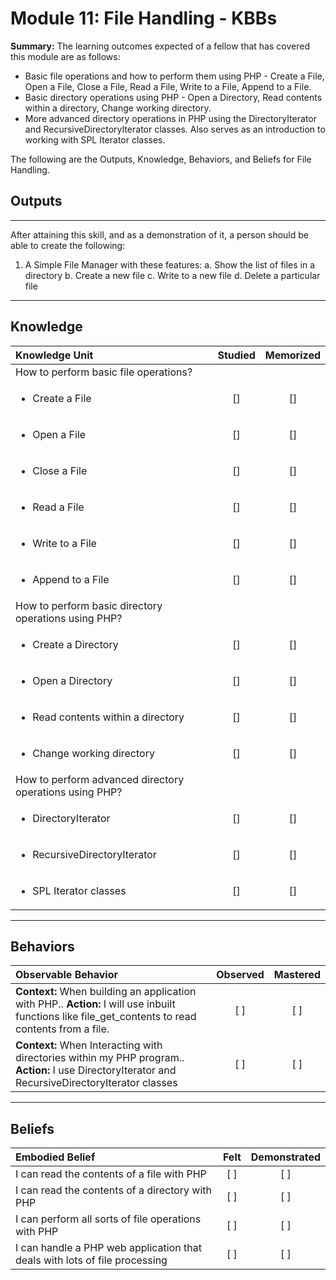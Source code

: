 # Module 11: File Handling - KBBs

**Summary:**
The learning outcomes expected of a fellow that has covered this module are as follows:
- Basic file operations and how to perform them using PHP - Create a File, Open a File, Close a File, Read a File, Write to a File, Append to a File.
- Basic directory operations using PHP - Open a Directory, Read contents within a directory, Change working directory.
- More advanced directory operations in PHP using the DirectoryIterator and RecursiveDirectoryIterator classes. Also serves as an introduction to working with SPL Iterator classes.


The following are the Outputs, Knowledge, Behaviors, and Beliefs for File Handling.


## **Outputs**
----------
After attaining this skill, and as a demonstration of it, a person should be able to create the following:

1. A Simple File Manager with these features:
    a. Show the list of files in a directory
    b. Create a new file
    c. Write to a new file
    d. Delete a particular file


----------
## **Knowledge**


| Knowledge Unit   |      Studied      | Memorized |
|:-------------|:------------------:|:--------:|
| How to perform basic file operations?
| <ul><li>Create a File</li></ul> | [] | [] |
| <ul><li>Open a File</li></ul> | [] | [] |
| <ul><li>Close a File</li></ul> | [] | [] |
| <ul><li>Read a File</li></ul> | [] | [] |
| <ul><li>Write to a File</li></ul> | [] | [] |
| <ul><li>Append to a File</li></ul> | [] | [] |
| How to perform basic directory operations using PHP?
| <ul><li>Create a Directory</li></ul> | [] | [] |
| <ul><li>Open a Directory</li></ul> | [] | [] |
| <ul><li>Read contents within a directory</li></ul> | [] | [] |
| <ul><li>Change working directory</li></ul> | [] | [] |
| How to perform advanced directory operations using PHP?
| <ul><li>DirectoryIterator</li></ul> | [] | [] |
| <ul><li>RecursiveDirectoryIterator</li></ul> | [] | [] |
| <ul><li>SPL Iterator classes</li></ul> | [] | [] |




----------


## **Behaviors**

| Observable Behavior   |      Observed      | Mastered |
|:-------------|:------------------:|:--------:|
| **Context:** When building an application with PHP.. **Action:**  I will use inbuilt functions like file_get_contents to read contents from a file.| [ ] | [ ]  |
| **Context:** When Interacting with directories within my PHP program.. **Action:**  I use DirectoryIterator and RecursiveDirectoryIterator classes| [ ] | [ ]  |



----------


## **Beliefs**


| Embodied Belief   |      Felt      | Demonstrated |
|:-------------|:------------------:|:--------:|
| I can read the contents of a file with PHP | [ ] | [ ]  |
| I can read the contents of a directory with PHP | [ ] | [ ] |
| I can perform all sorts of file operations with PHP  |   [ ]   |   [ ] |
| I can handle a PHP web application that deals with lots of file processing  |   [ ]   |   [ ] |



